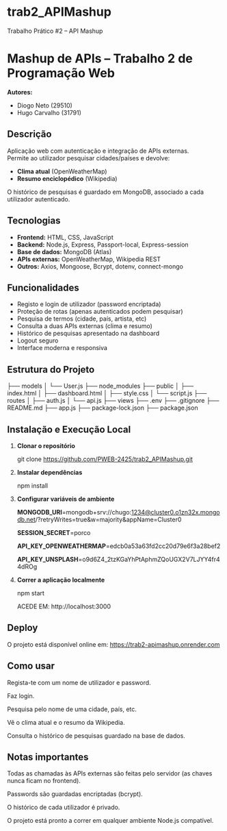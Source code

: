 # trab2_APIMashup
Trabalho Prático #2 – API Mashup
# Mashup de APIs – Trabalho 2 de Programação Web

**Autores:**  
- Diogo Neto (29510)
- Hugo Carvalho (31791)

## Descrição

Aplicação web com autenticação e integração de APIs externas.  
Permite ao utilizador pesquisar cidades/países e devolve:
- **Clima atual** (OpenWeatherMap)
- **Resumo enciclopédico** (Wikipedia)

O histórico de pesquisas é guardado em MongoDB, associado a cada utilizador autenticado.

## Tecnologias

- **Frontend:** HTML, CSS, JavaScript
- **Backend:** Node.js, Express, Passport-local, Express-session
- **Base de dados:** MongoDB (Atlas)
- **APIs externas:** OpenWeatherMap, Wikipedia REST
- **Outros:** Axios, Mongoose, Bcrypt, dotenv, connect-mongo

## Funcionalidades

- Registo e login de utilizador (password encriptada)
- Proteção de rotas (apenas autenticados podem pesquisar)
- Pesquisa de termos (cidade, país, artista, etc)
- Consulta a duas APIs externas (clima e resumo)
- Histórico de pesquisas apresentado na dashboard
- Logout seguro
- Interface moderna e responsiva

## Estrutura do Projeto

├── models
│   └── User.js
├── node_modules
├── public
│   ├── index.html
│   ├── dashboard.html
│   ├── style.css
│   └── script.js
├── routes
│   ├── auth.js
│   └── api.js
├── views
├── .env
├── .gitignore
├── README.md
├── app.js
├── package-lock.json
├── package.json


## Instalação e Execução Local

1. **Clonar o repositório**

   git clone https://github.com/PWEB-2425/trab2_APIMashup.git

2. **Instalar dependências**

   npm install

3. **Configurar variáveis de ambiente**

   **MONGODB_URI**=mongodb+srv://chugo:1234@cluster0.o1zn32x.mongodb.net/?retryWrites=true&w=majority&appName=Cluster0

   **SESSION_SECRET**=porco

   **API_KEY_OPENWEATHERMAP**=edcb0a53a63fd2cc20d79e6f3a28bef2

   **API_KEY_UNSPLASH**=o9d6Z4_2tzKGaYhPtAphmZQoUGX2V7LJYY4fr44dROg

4. **Correr a aplicação localmente**

   npm start

   ACEDE EM: http://localhost:3000


## Deploy

O projeto está disponível online em: 
https://trab2-apimashup.onrender.com

## Como usar

Regista-te com um nome de utilizador e password.

Faz login.

Pesquisa pelo nome de uma cidade, país, etc.

Vê o clima atual e o resumo da Wikipedia.

Consulta o histórico de pesquisas guardado na base de dados.

## Notas importantes

Todas as chamadas às APIs externas são feitas pelo servidor (as chaves nunca ficam no frontend).

Passwords são guardadas encriptadas (bcrypt).

O histórico de cada utilizador é privado.

O projeto está pronto a correr em qualquer ambiente Node.js compatível.